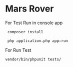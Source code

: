 # Mars Rover



For Test Run in console app
```
 composer install
 
 php application.php app:run
```

For Run Test

```
vendor/bin/phpunit tests/
```